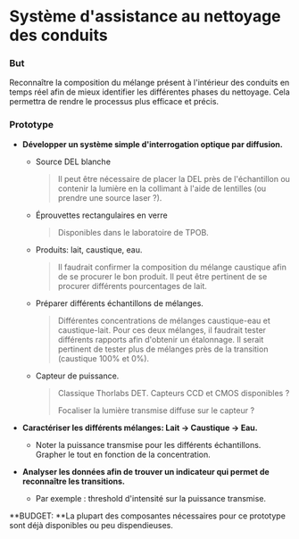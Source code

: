 # Système d'assistance au nettoyage des conduits

### But

Reconnaître la composition du mélange présent à l'intérieur des conduits en temps réel afin de mieux identifier les différentes phases du nettoyage. Cela permettra de rendre le processus plus efficace et précis. 



### Prototype

- **Développer un système simple d'interrogation optique par diffusion.**

  - Source DEL blanche

    > Il peut être nécessaire de placer la DEL près de l'échantillon ou contenir la lumière en la collimant à l'aide de lentilles (ou prendre une source laser ?).

  - Éprouvettes rectangulaires en verre

    > Disponibles dans le laboratoire de TPOB.

  - Produits: lait, caustique, eau.

    > Il faudrait confirmer la composition du mélange caustique afin de se procurer le bon produit. Il peut être pertinent de se procurer différents pourcentages de lait.

  - Préparer différents échantillons de mélanges. 

    > Différentes concentrations de mélanges caustique-eau et caustique-lait. Pour ces deux mélanges, il faudrait tester différents rapports afin d'obtenir un étalonnage. Il serait pertinent de tester plus de mélanges près de la transition (caustique 100% et 0%). 

  - Capteur de puissance.

    > Classique Thorlabs DET. Capteurs CCD et CMOS disponibles ?
    >
    > Focaliser la lumière transmise diffuse sur le capteur ?

- **Caractériser les différents mélanges: Lait -> Caustique -> Eau.**
  - Noter la puissance transmise pour les différents échantillons. Grapher le tout en fonction de la concentration.
- **Analyser les données afin de trouver un indicateur qui permet de reconnaître les transitions.** 
  - Par exemple : threshold d'intensité sur la puissance transmise. 



**BUDGET: **La plupart des composantes nécessaires pour ce prototype sont déjà disponibles ou peu dispendieuses.